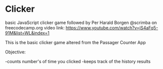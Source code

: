 # Clicker
basic JavaScript clicker game followed by Per Harald Borgen @scrimba on freecodecamp.org
video link: https://www.youtube.com/watch?v=jS4aFq5-91M&list=WL&index=1

This is the basic clicker game altered from the Passager Counter App

Objective:

-counts number's of time you clicked 
-keeps track of the history results  
